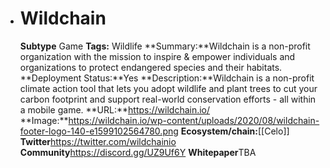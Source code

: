 - # Wildchain
  **Subtype** Game
  **Tags:** Wildlife
  **Summary:**Wildchain is a non-profit organization with the mission to inspire & empower individuals and organizations to protect endangered species and their habitats.
  **Deployment Status:**Yes
  **Description:**Wildchain is a non-profit climate action tool that lets you adopt wildlife and plant trees to cut your carbon footprint and support real-world conservation efforts - all within a mobile game.
  **URL:**https://wildchain.io/
  **Image:**https://wildchain.io/wp-content/uploads/2020/08/wildchain-footer-logo-140-e1599102564780.png
  **Ecosystem/chain:**[[Celo]]
  **Twitter**https://twitter.com/wildchainio
  **Community**https://discord.gg/UZ9Uf6Y
  **Whitepaper**TBA
